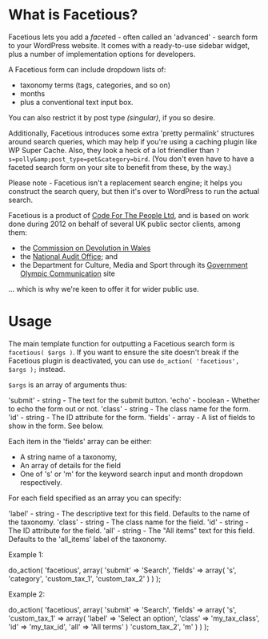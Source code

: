 # What is Facetious?

Facetious lets you add a *facet*ed - often called an 'advanced' - search form to your WordPress website. It comes with a ready-to-use sidebar widget, plus a number of implementation options for developers.

A Facetious form can include dropdown lists of:

- taxonomy terms (tags, categories, and so on)
- months
- plus a conventional text input box.

You can also restrict it by post type _(singular)_, if you so desire.

Additionally, Facetious introduces some extra 'pretty permalink' structures around search queries, which may help if you're using a caching plugin like WP Super Cache. Also, they look a heck of a lot friendlier than `?s=polly&amp;post_type=pet&category=bird`. (You don't even have to have a faceted search form on your site to benefit from these, by the way.)

Please note - Facetious isn't a replacement search engine; it helps you construct the search query, but then it's over to WordPress to run the actual search.

Facetious is a product of [Code For The People Ltd](http://codeforthepeople.com), and is based on work done during 2012 on behalf of several UK public sector clients, among them:

* the [Commission on Devolution in Wales](http://commissionondevolutioninwales.independent.gov.uk)
* the [National Audit Office](http://www.nao.org.uk); and
* the Department for Culture, Media and Sport through its [Government Olympic Communication](http://goc2012.culture.gov.uk) site

... which is why we're keen to offer it for wider public use.

# Usage

The main template function for outputting a Facetious search form is `facetious( $args )`. If you want to ensure the site doesn't break if the Facetious plugin is deactivated, you can use `do_action( 'facetious', $args );` instead.

`$args` is an array of arguments thus:

'submit' - string  - The text for the submit button.
'echo'   - boolean - Whether to echo the form out or not.
'class'  - string  - The class name for the form.
'id'     - string  - The ID attribute for the form.
'fields' - array   - A list of fields to show in the form. See below.

Each item in the 'fields' array can be either:
* A string name of a taxonomy,
* An array of details for the field
* One of 's' or 'm' for the keyword search input and month dropdown respectively.

For each field specified as an array you can specify:

'label' - string - The descriptive text for this field. Defaults to the name of the taxonomy.
'class' - string - The class name for the field.
'id'    - string - The ID attribute for the field.
'all'   - string - The "All items" text for this field. Defaults to the 'all_items' label of the taxonomy.

Example 1:

do_action( 'facetious', array(
	'submit' => 'Search',
	'fields' => array(
		's',
		'category',
		'custom_tax_1',
		'custom_tax_2'
	)
) );

Example 2:

do_action( 'facetious', array(
	'submit' => 'Search',
	'fields' => array(
		's',
		'custom_tax_1' => array(
			'label' => 'Select an option',
			'class' => 'my_tax_class',
			'id'    => 'my_tax_id',
			'all'   => 'All terms'
		)
		'custom_tax_2',
		'm'
	)
) );

